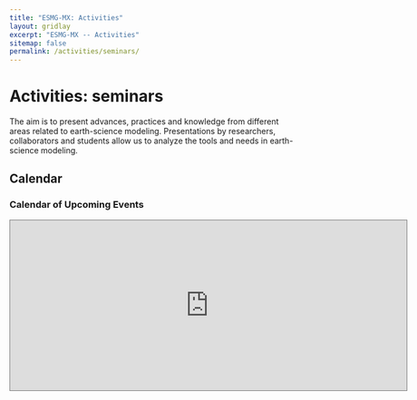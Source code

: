 ```yaml
---
title: "ESMG-MX: Activities"
layout: gridlay
excerpt: "ESMG-MX -- Activities"
sitemap: false
permalink: /activities/seminars/
---
```


# Activities: seminars
The aim is to present advances, practices and knowledge from different areas related to earth-science modeling. Presentations by researchers, collaborators and students allow us to analyze the tools and needs in earth-science modeling.

## Calendar
<div class="container">
<div class="span9">
	<h3>Calendar of Upcoming Events</h3>
	<iframe src="https://calendar.google.com/calendar/embed?title=Eventos%20ESMG%20MX&amp;showTitle=0&amp;showNav=0&amp;showPrint=0&amp;showTabs=0&amp;height=468&amp;wkst=1&amp;bgcolor=%23ffffff&amp;src=esmg.mx%40gmail.com&amp;color=%23BE6D00&amp;ctz=America%2FMexico_City" style="border:solid 1px #777" width="700" height="300" frameborder="0" scrolling="no"></iframe>
</div><!--/span-->
</div>
